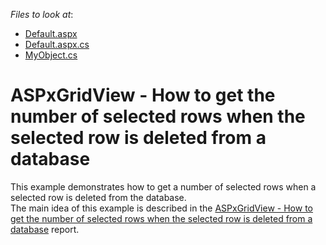 <!-- default file list -->
*Files to look at*:

* [Default.aspx](./CS/WebApplication1/Default.aspx)
* [Default.aspx.cs](./CS/WebApplication1/Default.aspx.cs)
* [MyObject.cs](./CS/WebApplication1/MyObject.cs)
<!-- default file list end -->
# ASPxGridView - How to get the number of selected rows when the selected row is deleted from a database


<p>This example demonstrates how to get a number of selected rows when a selected row is deleted from the database. <br />
The main idea of this example is described in the <a href="https://www.devexpress.com/Support/Center/p/KA18705">ASPxGridView - How to get the number of selected rows when the selected row is deleted from a database</a> report.</p>

<br/>


